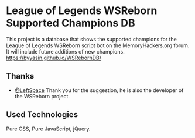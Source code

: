 # League of Legends WSReborn Supported Champions DB 

This project is a database that shows the supported champions for the League of Legends WSReborn script bot on the MemoryHackers.org forum. It will include future additions of new champions.
https://byyasin.github.io/WSRebornDB/

## Thanks

- [@LeftSpace](https://github.com/leftspace89) Thank you for the suggestion, he is also the developer of the WSReborn project.

  
## Used Technologies

Pure CSS, Pure JavaScript, jQuery.


  